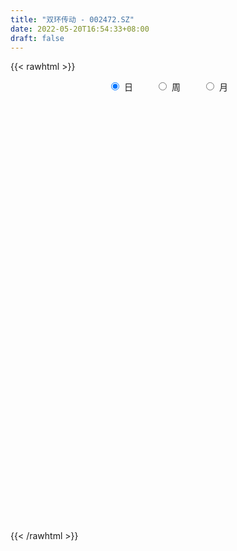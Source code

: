 ```yaml
---
title: "双环传动 - 002472.SZ"
date: 2022-05-20T16:54:33+08:00
draft: false
---
```

{{< rawhtml >}}
    <div style="text-align: center">
        <label style="padding: 1rem;"><input style="margin-right: .5rem" type="radio" name="period" value="D" checked onclick="period_change(this)">日</label>
        <label style="padding: 1rem;"><input style="margin-right: .5rem" type="radio" name="period" value="W" onclick="period_change(this)">周</label>
        <label style="padding: 1rem;"><input style="margin-right: .5rem" type="radio" name="period" value="M" onclick="period_change(this)">月</label>
    </div>
    <div id="chart" style="height: 700px;"></div> 
    <script type="text/javascript">
        const D_v = [77109.32,76731.0,70566.43,52436.9,117212.95,174126.95,105686.52,96761.58,65524.55,107046.13,102957.25,123558.67,91187.42,66298.04,70940.21,109508.48,97683.01,72696.42,61188.67,260665.65,262323.02,137624.67,188718.34,239281.37,306182.19,183565.29,132853.08,137551.49,170088.95,303325.33,308326.92,283971.03,463772.52,687334.39,468415.12,329716.38,266222.52,279365.5,352172.47,284465.23,403044.01,488717.28,464244.99,402215.7,306706.23,356589.74,330050.49,275821.83,239502.04,135803.47,232532.6,172716.56,268489.76,212647.26,391319.92,187990.95,147532.82,310744.0,283712.65,220115.16,173419.83,329800.65,239367.73,261445.95,210386.83,281692.83,209998.98,187399.77,187658.7,116937.89,189177.18,228541.16,157860.92,278491.45,186672.63,150326.53,237231.39,237963.91,194711.29,127641.12,301892.42,250063.5,232133.94,156278.85,179787.65,145779.65,243158.65,191369.43,224711.57,190328.06,175771.99,286886.75,249806.43,146134.46,473146.5,233108.44,238121.4,133972.87,142162.15,279684.09,219156.49,156458.72,178791.86,130130.39,107384.71,167633.29,183722.1,112830.4,248491.62,322336.6,204668.78,136865.32,362090.88,220863.99,214136.08,175774.08,251592.16,216537.24,131515.31,198959.63,145568.26,116933.5,67159.08,87982.21,96302.69,157820.7,148134.76,86797.84,172502.67,136165.12,118230.75,98776.94,132227.62,127664.92,55406.43,75616.07,73579.62,65739.35,84529.3,109261.78,84604.93,128430.0,105443.27,141591.69,102797.15,58494.96,58347.59,75560.55,73208.48,101184.74,69128.87,110732.09,105087.62,105320.01,130241.13,114981.45,44548.86,49037.28,141324.58,136884.36,72750.85,145156.7,132392.95,181172.44,154807.1,214281.48,131401.9,177312.24,118148.02,164673.04,135058.95,83542.95,103807.57,88782.54,92064.09,82741.06,99719.32,103452.07,176898.84,162915.82,91247.18,96819.64,122984.13,145266.07,104879.83,75805.36,75714.61,155486.66,129301.55,62637.24,58091.89,59773.21,104912.95,69760.51,68648.99,72594.29,47237.63,80470.45,73639.04,56050.6,233389.47,322974.84,146109.81,231509.77,117959.57,152150.16,179691.07,220238.65,226908.86,69848.19,71361.92,92905.4,59760.96,88485.19,79501.94,97778.34,101192.02,133987.84,83710.01,89690.4,162054.37,132865.37,135418.62,229937.19,111407.54,79683.63,149933.82,163743.06,160504.42,124428.14,76579.83,111633.04,65162.39,112374.96,101261.93,138818.88,133629.15,133441.36,117012.15,193086.13,102597.0,149572.55,161601.08,84580.9,121918.86,128855.06,111247.21,93795.22,102664.71,68113.03]
const D_histogram = [0.0,0.0019081481,-0.0212126605,-0.0320020091,0.0356736191,0.0533145021,0.0372783259,0.0180949415,0.0023641855,0.022744463,0.03660313,0.0716912093,0.0773032119,0.0633380057,0.064442268,0.0645953361,0.0665496708,0.0598126069,0.0414374925,0.1009015261,0.1273107254,0.1204782112,0.0699196536,0.0844283671,0.0934564442,0.0504998439,0.0268747893,0.0056945815,-0.020514041,-0.00505771,0.0044440325,-0.0215653269,0.0196486244,0.121851387,0.2100584987,0.2448237276,0.2015925081,0.1744608948,0.1916300402,0.1969386462,0.2866217593,0.3210881343,0.4313643834,0.5070879196,0.5196531076,0.4359055932,0.2971023388,0.1584701249,0.0721618014,-0.0146433893,-0.0218713167,-0.0694140907,-0.1536148359,-0.2713442653,-0.3152304285,-0.3487427789,-0.3578851569,-0.2438824586,-0.1047020592,-0.099111584,0.0211530825,0.1258921927,0.255965959,0.3172975437,0.2913994441,0.2523642362,0.1625318562,0.0860428164,-0.0312379642,-0.1397871958,-0.1321937594,-0.0621119393,-0.0687149383,0.0564478944,0.0756287572,0.0763439097,0.1329203439,0.255702303,0.2687334519,0.2282718995,0.0186749647,-0.1468653904,-0.2215342857,-0.2743944737,-0.3184852639,-0.3725494834,-0.4087599516,-0.4437137078,-0.49673414,-0.4563349297,-0.3782432868,-0.4552569329,-0.5235808552,-0.418310008,-0.2317727399,-0.19500258,-0.1438202625,-0.1082961323,-0.093774305,0.0436059588,0.1224169188,0.1798908361,0.1171836077,0.0555596101,-0.0163215251,0.0240454873,0.1038786052,0.1108527801,0.2559751757,0.3180365352,0.2417338316,0.2308513239,0.3599346287,0.380896561,0.3308467589,0.2924028184,0.2766219428,0.2969406251,0.2507136849,0.2309994734,0.125663445,0.0963412411,0.0674791426,-0.0235530343,-0.0325783246,0.0320420919,0.106176486,0.1030119088,0.1930041548,0.2934700205,0.3096875909,0.3372761632,0.2529905753,0.138164096,0.0379794396,0.0031914075,-0.034739633,-0.0712967106,-0.1604351003,-0.24941222,-0.3649643021,-0.5113436264,-0.6043883033,-0.5492587492,-0.4801139414,-0.4385384142,-0.4211663079,-0.3882827095,-0.3918261875,-0.394148286,-0.4036192487,-0.3555277869,-0.2335010751,-0.1367300205,-0.0331083902,-0.0575466592,-0.1097840062,-0.094770079,-0.1562380888,-0.1848457689,-0.1437111969,-0.2119401912,-0.2336136837,-0.1331792173,-0.0473250924,-0.071367067,-0.1181944431,-0.0272457766,-0.0039806698,0.103286498,0.115032607,0.0934716292,0.0896040578,0.067468764,-0.0174402749,-0.0874260813,-0.1818426829,-0.1866525476,-0.2916125387,-0.2719357032,-0.2070976239,-0.171125268,-0.1675046222,-0.2401289691,-0.2783302597,-0.2852989567,-0.2448726857,-0.1309907231,-0.0054574312,0.06656545,0.1323924231,0.1459110486,0.2487706768,0.2478678746,0.2981975013,0.3217992398,0.2941307595,0.2382980266,0.1569853741,0.0451000215,-0.161871894,-0.2844827357,-0.3650107799,-0.257755519,-0.1954659711,-0.2018322971,-0.2593715179,-0.1845569437,-0.0481557817,0.0362049032,0.1038644328,0.115790968,0.1059359084,0.0731310867,0.0160076216,-0.0489330397,-0.1210011328,-0.0671238732,-0.0575932371,-0.0551667215,-0.078254226,-0.0967994824,-0.1342793061,-0.1953960318,-0.2108810022,-0.2398684955,-0.175697272,-0.0969427863,0.0195917261,0.0751567156,0.1194173853,0.0876299623,0.0594214686,-0.0213600633,-0.0937957268,-0.0497757099,-0.0134534081,0.1131735518,0.2186681752,0.3763646516,0.4408693922,0.5363890484,0.6527765352,0.6744608076,0.7496229534,0.7282108836,0.7223118791,0.6571523805,0.5580438908,0.4741273758]
const D_fast = [0.0,0.0023851852,-0.0260387886,-0.0448286395,0.0317653935,0.062734902,0.0560183072,0.0413586583,0.0262189486,0.0522853419,0.0752947914,0.128305673,0.1532434786,0.1551127738,0.1723276031,0.1886295053,0.2072212576,0.2154373455,0.2074216042,0.2921110193,0.3503478999,0.3736349386,0.3405562943,0.3761720996,0.4085642878,0.3782326485,0.3613262912,0.3415697288,0.3102325961,0.3244244995,0.3350372501,0.303636559,0.3497626664,0.4824282757,0.6231500121,0.7191211729,0.7262880804,0.7427716908,0.8078483463,0.8623916138,1.0237301668,1.1384685754,1.3565859202,1.5590814364,1.7015599013,1.7267887852,1.6622611155,1.5632464328,1.4949785596,1.4045125216,1.391816765,1.3269204684,1.2043160142,1.0187505185,0.8960567482,0.7753587031,0.6767450358,0.7297771195,0.8427820041,0.8235945832,0.9491475204,1.0853596788,1.2794249348,1.4200809054,1.4670326669,1.491088518,1.441889102,1.3869107664,1.2618204947,1.1183244642,1.0928694607,1.147423296,1.1236415624,1.2629163688,1.3010044208,1.3208055508,1.4106120709,1.5973196057,1.6775341176,1.6941405401,1.4892123464,1.2869556437,1.156903177,1.0354443706,0.9117322645,0.7645306741,0.626130218,0.4802480349,0.3030440677,0.2293595456,0.2128903667,0.0220624874,-0.1771566486,-0.1764633034,-0.0478692204,-0.0598497055,-0.0446224536,-0.0361723565,-0.0450941054,0.103187648,0.2126028378,0.3150494641,0.2816381376,0.2339040426,0.1579425261,0.2043209102,0.3101236795,0.3448110494,0.5539272389,0.6954977323,0.6796284865,0.7264588098,0.9455257718,1.0617118443,1.094373732,1.129030496,1.1824051061,1.2769589447,1.2934104257,1.3314460826,1.2575259154,1.2522890218,1.240296709,1.1433762734,1.126206402,1.1988373415,1.2995158571,1.322104257,1.4603475418,1.6341809126,1.7278203807,1.8397279938,1.8186900498,1.7384045945,1.6477147979,1.6137246177,1.567108669,1.5127274137,1.3834802489,1.2321500742,1.0253569166,0.7511416858,0.506999933,0.4248147998,0.3739311223,0.3058720459,0.2179525752,0.1537654962,0.0522654714,-0.0485936987,-0.1589694736,-0.1997599585,-0.1361085155,-0.073519966,0.0218245668,-0.0170003671,-0.0966837156,-0.1053623081,-0.2058898401,-0.2807089624,-0.2755021897,-0.3967162317,-0.4767931452,-0.4096534831,-0.3356306313,-0.3775143727,-0.4538903595,-0.3697531372,-0.3474831978,-0.2143944055,-0.1738901448,-0.1720832152,-0.1535497723,-0.1588178751,-0.2480869827,-0.3399293094,-0.4798065817,-0.5312795834,-0.7091427091,-0.7574497994,-0.7443861261,-0.7511950872,-0.789450597,-0.9221071862,-1.0298910417,-1.1081844778,-1.1289763782,-1.0478420965,-0.9236731623,-0.8350089187,-0.7360838398,-0.6860874522,-0.5210351547,-0.4599709883,-0.3350919863,-0.2310404378,-0.1851762282,-0.1814344545,-0.2235007634,-0.3241111107,-0.5715509997,-0.7652825253,-0.9370632645,-0.8942468833,-0.8808238282,-0.9376482285,-1.0600303288,-1.0313549904,-0.9069927739,-0.8135808633,-0.7199552254,-0.6790809482,-0.6624520307,-0.6769740808,-0.7300956404,-0.8072695617,-0.909587938,-0.8724916466,-0.8773593198,-0.8887244847,-0.9313755456,-0.9741206726,-1.0451703228,-1.1551360565,-1.2233412774,-1.3122958946,-1.292048989,-1.2375301999,-1.116097756,-1.0417435877,-0.9676285716,-0.977508504,-0.9908616305,-1.0769831783,-1.1728677735,-1.141291684,-1.1083327343,-0.9534123865,-0.7932507192,-0.5414630799,-0.3667409913,-0.137124073,0.1424575477,0.332757022,0.5953249061,0.7559655572,0.9306445225,1.029773119,1.070175602,1.1047909309]
const D_slow = [0.0,0.000477037,-0.0048261281,-0.0128266304,-0.0039082256,0.0094203999,0.0187399814,0.0232637168,0.0238547631,0.0295408789,0.0386916614,0.0566144637,0.0759402667,0.0917747681,0.1078853351,0.1240341691,0.1406715868,0.1556247386,0.1659841117,0.1912094932,0.2230371746,0.2531567274,0.2706366408,0.2917437325,0.3151078436,0.3277328046,0.3344515019,0.3358751473,0.330746637,0.3294822095,0.3305932177,0.3252018859,0.330114042,0.3605768888,0.4130915134,0.4742974453,0.5246955723,0.568310796,0.6162183061,0.6654529676,0.7371084075,0.817380441,0.9252215369,1.0519935168,1.1819067937,1.290883192,1.3651587767,1.4047763079,1.4228167583,1.4191559109,1.4136880818,1.3963345591,1.3579308501,1.2900947838,1.2112871767,1.124101482,1.0346301927,0.9736595781,0.9474840633,0.9227061673,0.9279944379,0.9594674861,1.0234589758,1.1027833617,1.1756332228,1.2387242818,1.2793572459,1.30086795,1.2930584589,1.25811166,1.2250632201,1.2095352353,1.1923565007,1.2064684743,1.2253756636,1.2444616411,1.277691727,1.3416173028,1.4088006657,1.4658686406,1.4705373818,1.4338210342,1.3784374627,1.3098388443,1.2302175283,1.1370801575,1.0348901696,0.9239617427,0.7997782077,0.6856944752,0.5911336535,0.4773194203,0.3464242065,0.2418467045,0.1839035196,0.1351528745,0.0991978089,0.0721237758,0.0486801996,0.0595816893,0.090185919,0.135158628,0.1644545299,0.1783444325,0.1742640512,0.180275423,0.2062450743,0.2339582693,0.2979520632,0.377461197,0.4378946549,0.4956074859,0.5855911431,0.6808152833,0.7635269731,0.8366276777,0.9057831633,0.9800183196,1.0426967408,1.1004466092,1.1318624704,1.1559477807,1.1728175664,1.1669293078,1.1587847266,1.1667952496,1.1933393711,1.2190923483,1.267343387,1.3407108921,1.4181327898,1.5024518306,1.5656994744,1.6002404985,1.6097353583,1.6105332102,1.601848302,1.5840241243,1.5439153492,1.4815622942,1.3903212187,1.2624853121,1.1113882363,0.974073549,0.8540450636,0.7444104601,0.6391188831,0.5420482057,0.4440916589,0.3455545874,0.2446497752,0.1557678285,0.0973925597,0.0632100545,0.054932957,0.0405462922,0.0131002906,-0.0105922291,-0.0496517513,-0.0958631935,-0.1317909928,-0.1847760406,-0.2431794615,-0.2764742658,-0.2883055389,-0.3061473057,-0.3356959164,-0.3425073606,-0.343502528,-0.3176809035,-0.2889227518,-0.2655548445,-0.24315383,-0.226286639,-0.2306467078,-0.2525032281,-0.2979638988,-0.3446270357,-0.4175301704,-0.4855140962,-0.5372885022,-0.5800698192,-0.6219459747,-0.681978217,-0.7515607819,-0.8228855211,-0.8841036925,-0.9168513733,-0.9182157311,-0.9015743686,-0.8684762629,-0.8319985007,-0.7698058315,-0.7078388629,-0.6332894876,-0.5528396776,-0.4793069877,-0.4197324811,-0.3804861375,-0.3692111322,-0.4096791057,-0.4807997896,-0.5720524846,-0.6364913643,-0.6853578571,-0.7358159314,-0.8006588109,-0.8467980468,-0.8588369922,-0.8497857664,-0.8238196582,-0.7948719162,-0.7683879391,-0.7501051674,-0.746103262,-0.758336522,-0.7885868052,-0.8053677735,-0.8197660827,-0.8335577631,-0.8531213196,-0.8773211902,-0.9108910167,-0.9597400247,-1.0124602752,-1.0724273991,-1.1163517171,-1.1405874136,-1.1356894821,-1.1169003032,-1.0870459569,-1.0651384663,-1.0502830992,-1.055623115,-1.0790720467,-1.0915159742,-1.0948793262,-1.0665859382,-1.0119188944,-0.9178277315,-0.8076103835,-0.6735131214,-0.5103189876,-0.3417037857,-0.1542980473,0.0277546736,0.2083326434,0.3726207385,0.5121317112,0.6306635551]
const D_data = [['2021-05-11', 11.4821, 11.7118, 11.2924, 11.8615],['2021-05-12', 11.532, 11.7417, 11.4821, 11.8016],['2021-05-13', 11.7617, 11.3623, 11.2824, 11.7617],['2021-05-14', 11.4621, 11.4022, 11.2425, 11.5221],['2021-05-17', 11.4122, 12.5405, 11.3024, 12.5405],['2021-05-18', 12.9798, 12.181, 12.1111, 12.9798],['2021-05-19', 12.1411, 11.8016, 11.6818, 12.211],['2021-05-20', 11.7817, 11.6918, 11.5919, 12.171],['2021-05-21', 11.7217, 11.6519, 11.4921, 11.9614],['2021-05-24', 11.532, 12.1311, 11.4721, 12.3807],['2021-05-25', 12.2809, 12.171, 12.1311, 12.5604],['2021-05-26', 12.4706, 12.6203, 12.0912, 12.7801],['2021-05-27', 12.6403, 12.4306, 12.181, 12.7701],['2021-05-28', 12.5804, 12.231, 12.201, 12.5804],['2021-05-31', 12.2609, 12.4506, 12.2609, 12.5804],['2021-06-01', 12.5604, 12.5105, 12.3308, 12.9698],['2021-06-02', 12.5405, 12.6104, 12.4306, 12.9299],['2021-06-03', 12.6703, 12.5604, 12.3208, 12.8101],['2021-06-04', 12.55, 12.41, 12.16, 12.56],['2021-06-07', 12.41, 13.58, 12.4, 13.65],['2021-06-08', 13.25, 13.52, 12.95, 13.96],['2021-06-09', 13.45, 13.29, 13.13, 13.48],['2021-06-10', 13.3, 12.7, 12.47, 13.31],['2021-06-11', 12.9, 13.52, 12.77, 13.67],['2021-06-15', 13.53, 13.63, 13.13, 14.09],['2021-06-16', 13.55, 12.99, 12.88, 13.55],['2021-06-17', 12.93, 13.13, 12.83, 13.27],['2021-06-18', 13.1, 13.1, 12.66, 13.4],['2021-06-21', 13.22, 12.95, 12.8, 13.29],['2021-06-22', 12.96, 13.48, 12.96, 13.79],['2021-06-23', 13.5, 13.52, 13.3, 14.0],['2021-06-24', 13.5, 13.07, 12.91, 13.57],['2021-06-25', 13.25, 14.0, 13.06, 14.38],['2021-06-28', 14.38, 15.26, 13.58, 15.4],['2021-06-29', 15.01, 15.79, 14.81, 16.08],['2021-06-30', 15.83, 15.7, 15.4, 16.08],['2021-07-01', 15.6, 14.95, 14.9, 15.6],['2021-07-02', 14.72, 15.19, 14.42, 15.32],['2021-07-05', 15.18, 15.95, 14.8, 16.2],['2021-07-06', 15.72, 16.11, 15.4, 16.4],['2021-07-07', 16.05, 17.72, 15.87, 17.72],['2021-07-08', 18.01, 17.72, 17.55, 18.88],['2021-07-09', 17.82, 19.49, 17.28, 19.49],['2021-07-12', 19.48, 20.08, 19.39, 20.46],['2021-07-13', 19.9, 20.1, 19.3, 20.88],['2021-07-14', 19.55, 19.26, 18.3, 20.0],['2021-07-15', 19.21, 18.45, 18.23, 19.4],['2021-07-16', 18.71, 18.08, 17.7, 18.78],['2021-07-19', 18.08, 18.42, 17.77, 18.78],['2021-07-20', 18.38, 18.17, 17.83, 18.38],['2021-07-21', 18.19, 19.1, 18.12, 19.68],['2021-07-22', 19.1, 18.61, 18.45, 19.6],['2021-07-23', 18.6, 17.9, 17.33, 18.61],['2021-07-26', 17.6, 16.95, 16.3, 17.6],['2021-07-27', 16.8, 17.38, 16.26, 18.51],['2021-07-28', 16.94, 17.2, 16.15, 17.71],['2021-07-29', 17.28, 17.26, 17.23, 17.94],['2021-07-30', 17.12, 18.99, 17.12, 18.99],['2021-08-02', 19.6, 19.99, 18.68, 20.4],['2021-08-03', 19.85, 18.76, 18.58, 20.38],['2021-08-04', 18.89, 20.64, 18.89, 20.64],['2021-08-05', 21.0, 21.25, 20.1, 21.88],['2021-08-06', 21.25, 22.5, 21.2, 22.98],['2021-08-09', 22.3, 22.54, 21.72, 24.05],['2021-08-10', 22.1, 21.95, 21.45, 22.7],['2021-08-11', 22.1, 22.0, 20.8, 22.5],['2021-08-12', 22.14, 21.36, 21.3, 22.18],['2021-08-13', 20.99, 21.36, 20.99, 22.04],['2021-08-16', 21.35, 20.53, 20.3, 21.36],['2021-08-17', 20.8, 20.14, 19.88, 21.01],['2021-08-18', 20.37, 21.39, 20.1, 21.88],['2021-08-19', 21.4, 22.48, 20.71, 23.15],['2021-08-20', 22.3, 21.81, 21.64, 22.88],['2021-08-23', 21.64, 23.95, 21.6, 23.99],['2021-08-24', 24.2, 23.24, 23.1, 24.22],['2021-08-25', 23.19, 23.3, 22.56, 23.89],['2021-08-26', 23.1, 24.42, 22.68, 25.08],['2021-08-27', 24.2, 26.08, 24.01, 26.5],['2021-08-30', 25.9, 25.48, 25.03, 26.86],['2021-08-31', 25.47, 25.14, 24.75, 25.7],['2021-09-01', 25.13, 22.65, 22.63, 25.13],['2021-09-02', 22.15, 22.34, 21.75, 23.85],['2021-09-03', 22.34, 22.88, 22.05, 23.59],['2021-09-06', 22.88, 22.8, 21.75, 23.49],['2021-09-07', 22.82, 22.59, 22.0, 22.91],['2021-09-08', 22.33, 22.09, 22.03, 22.72],['2021-09-09', 22.16, 21.91, 20.57, 22.3],['2021-09-10', 21.86, 21.53, 21.17, 22.26],['2021-09-13', 21.38, 20.81, 20.56, 21.43],['2021-09-14', 20.85, 21.67, 20.85, 21.99],['2021-09-15', 21.6, 22.22, 21.03, 22.5],['2021-09-16', 22.23, 20.02, 20.0, 22.3],['2021-09-17', 19.8, 19.4, 18.91, 20.34],['2021-09-22', 21.2, 21.34, 20.26, 21.34],['2021-09-23', 22.04, 22.92, 21.85, 23.46],['2021-09-24', 22.8, 21.5, 21.37, 22.8],['2021-09-27', 21.49, 21.8, 20.3, 22.6],['2021-09-28', 21.43, 21.75, 20.79, 21.8],['2021-09-29', 21.2, 21.55, 21.02, 22.35],['2021-09-30', 21.72, 23.49, 21.71, 23.71],['2021-10-08', 23.98, 23.42, 22.7, 24.27],['2021-10-11', 23.36, 23.66, 22.81, 24.03],['2021-10-12', 23.49, 22.28, 21.4, 23.54],['2021-10-13', 22.25, 22.05, 21.24, 22.66],['2021-10-14', 21.8, 21.6, 21.36, 22.25],['2021-10-15', 21.44, 22.95, 21.2, 23.3],['2021-10-18', 22.47, 23.85, 22.38, 24.43],['2021-10-19', 23.85, 23.29, 23.22, 24.03],['2021-10-20', 24.85, 25.62, 24.5, 25.62],['2021-10-21', 25.6, 25.42, 24.76, 26.55],['2021-10-22', 25.6, 23.93, 23.86, 25.6],['2021-10-25', 23.93, 24.77, 23.5, 24.85],['2021-10-26', 24.62, 27.16, 24.62, 27.25],['2021-10-27', 26.69, 26.6, 26.23, 27.49],['2021-10-28', 26.6, 26.02, 25.66, 27.3],['2021-10-29', 26.14, 26.29, 25.38, 27.0],['2021-11-01', 26.76, 26.78, 25.8, 27.48],['2021-11-02', 26.86, 27.61, 26.78, 28.18],['2021-11-03', 27.62, 27.07, 26.6, 28.13],['2021-11-04', 27.1, 27.57, 27.07, 29.66],['2021-11-05', 27.5, 26.46, 25.93, 27.56],['2021-11-08', 26.02, 27.3, 25.26, 27.63],['2021-11-09', 27.1, 27.38, 27.0, 27.6],['2021-11-10', 27.14, 26.46, 26.06, 27.37],['2021-11-11', 26.51, 27.36, 26.1, 27.38],['2021-11-12', 27.3, 28.6, 27.05, 29.6],['2021-11-15', 28.7, 29.32, 28.0, 30.25],['2021-11-16', 28.8, 28.8, 28.66, 30.15],['2021-11-17', 28.92, 30.5, 28.29, 30.88],['2021-11-18', 30.4, 31.53, 29.77, 31.85],['2021-11-19', 31.55, 31.23, 30.51, 31.91],['2021-11-22', 31.26, 31.96, 30.6, 32.47],['2021-11-23', 31.95, 30.86, 30.78, 33.22],['2021-11-24', 30.83, 30.32, 30.07, 31.49],['2021-11-25', 30.02, 30.22, 30.0, 30.63],['2021-11-26', 30.01, 30.92, 29.76, 31.42],['2021-11-29', 30.11, 30.9, 30.01, 31.18],['2021-11-30', 30.94, 30.9, 30.25, 31.44],['2021-12-01', 30.6, 30.03, 29.57, 30.89],['2021-12-02', 29.61, 29.6, 29.02, 30.15],['2021-12-03', 29.49, 28.67, 28.6, 29.74],['2021-12-06', 28.28, 27.41, 27.35, 28.72],['2021-12-07', 27.41, 27.15, 26.74, 27.73],['2021-12-08', 27.4, 28.59, 27.34, 29.86],['2021-12-09', 28.66, 28.82, 27.9, 29.23],['2021-12-10', 28.47, 28.52, 28.02, 28.72],['2021-12-13', 28.69, 28.13, 28.04, 28.82],['2021-12-14', 28.07, 28.22, 28.07, 28.83],['2021-12-15', 28.24, 27.6, 27.39, 28.48],['2021-12-16', 27.6, 27.34, 27.0, 27.87],['2021-12-17', 27.31, 26.94, 26.66, 27.34],['2021-12-20', 26.86, 27.49, 26.32, 28.08],['2021-12-21', 27.5, 28.66, 27.02, 28.78],['2021-12-22', 28.77, 28.8, 27.8, 29.18],['2021-12-23', 29.03, 29.37, 28.18, 29.93],['2021-12-24', 29.11, 27.95, 27.45, 29.23],['2021-12-27', 27.53, 27.33, 27.2, 28.15],['2021-12-28', 27.33, 27.99, 26.96, 27.99],['2021-12-29', 27.81, 26.8, 25.99, 27.81],['2021-12-30', 26.75, 26.82, 26.53, 28.38],['2021-12-31', 26.87, 27.58, 26.6, 27.77],['2022-01-04', 27.66, 25.97, 25.81, 28.37],['2022-01-05', 26.0, 26.1, 24.51, 26.19],['2022-01-06', 26.76, 27.66, 26.0, 27.99],['2022-01-07', 28.4, 27.87, 27.01, 28.86],['2022-01-10', 27.61, 26.57, 25.08, 27.61],['2022-01-11', 26.6, 25.97, 25.89, 27.23],['2022-01-12', 26.07, 27.71, 25.5, 28.15],['2022-01-13', 27.84, 27.11, 26.7, 28.05],['2022-01-14', 27.05, 28.51, 26.75, 29.05],['2022-01-17', 28.92, 27.68, 27.61, 29.09],['2022-01-18', 27.88, 27.28, 27.11, 27.9],['2022-01-19', 26.92, 27.47, 26.05, 27.55],['2022-01-20', 26.99, 27.2, 26.65, 28.08],['2022-01-21', 27.13, 26.11, 25.95, 27.13],['2022-01-24', 25.63, 25.8, 25.51, 26.76],['2022-01-25', 25.6, 24.9, 24.7, 26.14],['2022-01-26', 24.81, 25.56, 24.52, 25.76],['2022-01-27', 25.44, 23.76, 23.69, 25.8],['2022-01-28', 23.99, 24.8, 23.61, 25.58],['2022-02-07', 25.1, 25.33, 24.7, 25.7],['2022-02-08', 25.3, 25.01, 24.2, 25.43],['2022-02-09', 25.02, 24.49, 23.8, 25.05],['2022-02-10', 24.4, 23.09, 22.89, 24.4],['2022-02-11', 23.01, 22.91, 22.3, 23.31],['2022-02-14', 22.6, 22.84, 22.38, 23.09],['2022-02-15', 22.97, 23.19, 22.44, 23.46],['2022-02-16', 23.4, 24.25, 23.25, 24.9],['2022-02-17', 24.35, 24.86, 24.01, 25.2],['2022-02-18', 24.66, 24.62, 24.38, 25.08],['2022-02-21', 24.58, 24.87, 24.3, 25.0],['2022-02-22', 24.82, 24.42, 24.2, 24.91],['2022-02-23', 24.24, 25.9, 24.24, 26.11],['2022-02-24', 25.89, 24.97, 24.73, 25.97],['2022-02-25', 25.35, 25.87, 25.35, 26.18],['2022-02-28', 25.88, 25.9, 25.17, 26.17],['2022-03-01', 25.9, 25.42, 25.3, 26.05],['2022-03-02', 25.35, 24.99, 24.74, 25.36],['2022-03-03', 25.03, 24.4, 24.37, 25.22],['2022-03-04', 24.2, 23.52, 23.41, 24.49],['2022-03-07', 23.52, 21.36, 21.17, 23.52],['2022-03-08', 22.47, 21.28, 20.9, 22.58],['2022-03-09', 21.38, 20.92, 20.06, 21.63],['2022-03-10', 21.56, 23.01, 21.56, 23.01],['2022-03-11', 22.54, 22.63, 21.99, 22.88],['2022-03-14', 22.17, 21.66, 21.6, 22.35],['2022-03-15', 20.85, 20.55, 20.51, 22.3],['2022-03-16', 21.3, 21.96, 20.07, 22.13],['2022-03-17', 22.53, 23.09, 22.01, 23.75],['2022-03-18', 22.91, 22.91, 22.78, 23.23],['2022-03-21', 22.93, 23.05, 22.86, 23.58],['2022-03-22', 22.96, 22.54, 22.35, 23.29],['2022-03-23', 22.57, 22.25, 22.13, 22.9],['2022-03-24', 22.18, 21.81, 21.39, 22.25],['2022-03-25', 21.91, 21.19, 21.1, 22.0],['2022-03-28', 21.0, 20.64, 20.33, 21.01],['2022-03-29', 20.63, 20.0, 19.82, 20.95],['2022-03-30', 20.66, 21.34, 20.21, 21.49],['2022-03-31', 21.08, 20.79, 20.58, 21.3],['2022-04-01', 20.75, 20.57, 20.32, 21.1],['2022-04-06', 20.68, 20.02, 19.54, 20.8],['2022-04-07', 20.0, 19.77, 19.1, 20.0],['2022-04-08', 19.79, 19.16, 18.96, 20.1],['2022-04-11', 18.87, 18.33, 17.6, 18.87],['2022-04-12', 18.31, 18.39, 17.65, 18.43],['2022-04-13', 18.31, 17.77, 17.77, 18.31],['2022-04-14', 18.0, 18.71, 18.0, 18.92],['2022-04-15', 18.32, 19.01, 18.0, 19.51],['2022-04-18', 19.09, 19.82, 18.69, 19.9],['2022-04-19', 20.0, 19.4, 19.21, 20.34],['2022-04-20', 19.4, 19.45, 19.15, 19.8],['2022-04-21', 19.15, 18.46, 18.43, 19.4],['2022-04-22', 18.4, 18.25, 18.1, 18.6],['2022-04-25', 17.85, 17.16, 17.16, 17.99],['2022-04-26', 17.33, 16.65, 16.48, 17.45],['2022-04-27', 16.09, 17.82, 15.85, 17.97],['2022-04-28', 17.64, 17.76, 17.3, 18.22],['2022-04-29', 17.74, 19.22, 17.74, 19.45],['2022-05-05', 20.01, 19.57, 19.5, 20.88],['2022-05-06', 19.9, 21.04, 19.8, 21.16],['2022-05-09', 20.5, 20.68, 20.31, 21.2],['2022-05-10', 20.43, 21.79, 20.26, 21.95],['2022-05-11', 21.54, 23.02, 21.5, 23.88],['2022-05-12', 22.9, 22.68, 22.5, 23.39],['2022-05-13', 22.87, 24.15, 22.52, 24.5],['2022-05-16', 24.25, 23.67, 23.38, 24.74],['2022-05-17', 23.68, 24.39, 23.04, 24.71],['2022-05-18', 24.38, 24.05, 23.74, 24.69],['2022-05-19', 23.6, 23.73, 23.45, 24.0],['2022-05-20', 23.72, 23.92, 23.61, 24.08]]
const W_v = [286930.86,136013.09,215399.27,173234.95,165167.62,147503.72,192853.2,177945.68,199668.79,236244.48,389198.02,267843.72,199407.83,234238.8,165619.74,116374.88,198450.52,149586.17,156370.9,198302.84,101384.4,85253.61,92094.87,96861.62,117642.08,81085.6,228174.93,217009.36,186749.76,141607.03,156895.25,60701.31,34695.81,214472.59,136163.62,1150556.9099999999,836638.0600000001,434545.52,539741.53,326739.11,327148.21,248014.65,204201.69,539558.29,302019.08,245698.14,230500.31,179566.57,205975.61,183261.9,131598.58,124108.76,141074.05,94766.95,178386.7,135686.14,109110.86,121564.83,69405.73,71339.96,97787.38,176341.69,124006.79,45916.44,94630.57,203600.4,186354.58,190477.26,162836.46,649278.76,1364934.22,2307751.9600000004,1092776.76,603291.28,364272.16,356729.09,201594.02,693289.9300000001,570431.85,822573.7,784148.74,620407.76,874943.76,1076404.8100000001,1281097.73,1151632.9000000001,1014221.09,788348.2,596867.33,669406.02,486274.0,400111.54,121409.91,274950.85,230168.22,165575.72,151798.22,116338.58,153359.56,187593.11,158886.78,225993.59,151298.92,135849.31,126888.43,288475.63,221258.0,103162.66,114019.69,259523.02,198043.28,162361.3,188443.5,476757.02,41558.0,94639.6,264587.5,164288.64,221249.74,131240.04,101747.44,82129.43,131691.55,173045.93,133213.36,296842.45,161730.46,245402.67,506432.24,282924.92,164754.52,303858.7,187581.46,284858.96,319361.38,434346.98,373920.37,215912.84,208462.16,297511.3,232409.2,164871.5,2791636.7399999998,901881.8199999999,380486.12,531242.9,307560.68,225857.2,271100.78,374258.87,286941.93,253799.43,397133.84,847341.3500000001,553337.77,450040.62,289414.28,421448.13,776335.0999999999,1215631.21,1082550.01,1030825.84,666820.2799999999,365081.4,482225.32,258204.5,93127.27,334206.34,241077.39,281958.2,305615.08,489926.48,290066.95,344119.08,223425.36,313719.19,216918.27,357947.14,260570.0,404306.27,591323.12,475415.1400000001,289374.23,331692.06,176775.07,162378.81,296083.13,313252.33,273949.31,204800.72,249791.46,360805.77,334109.03,234466.39,750466.3500000001,889289.8,421755.4,361252.1800000001,559312.55,491047.51,412016.79,1088613.05,760152.0499999999,1529484.75,2031053.9100000001,1992643.98,1671383.99,1049044.4299999999,1250234.95,1246416.02,1150924.3600000001,880175.8500000001,1090685.9099999999,1106442.27,916374.23,1127504.8,852389.3999999999,793940.51,219156.49,740398.97,1072049.5,1109730.3499999999,944172.6,526198.1800000001,661831.14,489691.98,417714.98,536757.0699999999,377430.23,566362.2999999999,444545.9299999999,613529.1900000001,805816.6800000001,503256.1,625727.1100000001,561196.85,498945.42,361187.55,329992.01,1051943.4600000002,848836.9299999999,392015.41,506358.61,430338.36,734705.24,538307.8199999999,619526.28,310098.28,620270.39,504675.23]
const W_histogram = [0.0,-0.0192601709,-0.0514021719,-0.0637211188,-0.0696656002,-0.0823187615,-0.0641578954,-0.0380510111,-0.0057566677,0.0076060244,0.0276450653,0.0569710642,0.0767874208,0.0782358794,0.0641968796,0.0634019802,0.0490627123,0.0231470093,-0.0099632361,-0.0420975277,-0.0531984894,-0.0615938412,-0.0596399516,-0.0660800406,-0.0735597696,-0.0699505128,-0.1004235153,-0.1224737685,-0.1235273592,-0.159540626,-0.1996812208,-0.1882783406,-0.1745660181,-0.1149909511,-0.060590997,0.0748287542,0.0617779895,0.0798524618,0.1076077885,0.0931309891,0.0452766414,0.0304783566,0.047041666,0.0841497974,0.1065283316,0.1120428799,0.0784844397,0.0591899036,0.0060801152,-0.0460727488,-0.0503953156,-0.0744176066,-0.076849684,-0.0760724254,-0.072519183,-0.1010192964,-0.1209991841,-0.1305631203,-0.1346694604,-0.1179594945,-0.1075590116,-0.1014196337,-0.0880351048,-0.0793662284,-0.1195689698,-0.168016641,-0.1799401926,-0.159180178,-0.1349209483,-0.0381483448,0.0878307688,0.0814986343,0.0874198268,0.0873842276,0.0715412595,0.0414546914,0.0414352376,0.0614250571,0.0765076611,0.109432563,0.0909129672,0.1090698406,0.1377633547,0.1656077793,0.1885876361,0.208128449,0.2415265743,0.2094055598,0.2005725552,0.1644520048,0.1421284813,0.0805358865,0.0173822642,-0.0416089229,-0.0835464896,-0.1155270052,-0.1299520386,-0.1436425182,-0.1394646768,-0.1170323337,-0.1080885915,-0.0875979153,-0.0828635485,-0.0741583829,-0.0746304041,-0.0522161336,-0.0575989728,-0.052172925,-0.0369850135,-0.0176540238,0.0070977928,0.0333017753,0.0513784696,0.0632964249,0.0604700779,0.0616867002,0.0690301546,0.0815605017,0.0863904204,0.0821529969,0.0589867726,0.0427393317,0.0398024712,0.0509578159,0.0538119084,0.0587722109,0.0596043051,0.0690481377,0.0876597693,0.0836622097,0.0661443176,0.0263820398,-0.0006455502,0.0076433709,-0.0097940851,0.0182643035,0.0037967663,-0.016983416,-0.0260545379,-0.026619946,-0.0375650792,-0.0126390358,0.0145322809,0.0144734609,0.0080579272,-0.0013857477,-0.0153945475,-0.0182147716,-0.0157282419,-0.008720925,-0.0081492341,-0.0027009546,0.0106234555,0.0319844493,0.0380701683,0.0348204063,0.041732848,0.0602944909,0.0965215879,0.1474264174,0.1503771475,0.1947664616,0.2171238439,0.2074317109,0.1808777444,0.1332668192,0.1160611834,0.0745928082,0.0358433537,-0.0126285001,-0.028943952,0.0114973137,0.0407642226,0.0639528379,0.0685814039,0.0446172586,0.0172688684,-0.0088982643,-0.0119050822,-0.0014870602,0.0684183771,0.1284566824,0.1431899187,0.1596477171,0.1702289972,0.181915141,0.1677841705,0.1505678933,0.0669916097,0.0103980295,-0.0753969233,-0.0346498742,0.0068942537,0.0289074128,0.0903384032,0.2240270631,0.2393758776,0.2161581825,0.1981718461,0.2049771623,0.2009640284,0.249336682,0.2297986436,0.2524352739,0.3182512914,0.6054287033,0.6505180793,0.6185207692,0.6195230685,0.7941830696,0.7699701473,0.7220919787,0.9040284269,0.7416924031,0.4884551972,0.1406269381,0.0213727724,0.0445672645,0.024263957,-0.0478209638,-0.0559381798,0.0646597107,0.1197037394,0.2562223471,0.4673377843,0.52545296,0.359620161,0.1953117862,-0.0511322067,-0.1707339226,-0.292242876,-0.36579181,-0.3822548804,-0.555209078,-0.7463556502,-0.9741977806,-0.9811321315,-0.8763621826,-0.9348165395,-0.99720803,-0.981857069,-1.043980845,-1.0788287806,-1.1427110469,-1.1384279291,-1.1279786647,-1.0012368968,-0.7517222179,-0.3542977154,-0.0973433311]
const W_fast = [0.0,-0.0240752137,-0.0690677576,-0.0973169842,-0.1206778656,-0.1539107173,-0.151789325,-0.1351951935,-0.1043400171,-0.0890758188,-0.0621255117,-0.0185567467,0.0204564651,0.0414638936,0.0434741137,0.0585297094,0.0564561195,0.0363271688,0.0007261144,-0.0419325592,-0.0663331432,-0.0901269553,-0.1030830536,-0.1260431528,-0.1519128242,-0.1657911955,-0.2213700768,-0.2740387721,-0.3059742027,-0.381872626,-0.471933526,-0.5076002309,-0.537529413,-0.5067020837,-0.4674498789,-0.3133229392,-0.3109292065,-0.2728916187,-0.2182343448,-0.209428397,-0.2459635844,-0.25314228,-0.2248185541,-0.1666729733,-0.1176623562,-0.084137088,-0.0980744182,-0.1025714784,-0.1541612381,-0.2178322892,-0.234753685,-0.2773803776,-0.299024876,-0.3172657238,-0.3318422771,-0.3855972147,-0.4358268983,-0.4780316146,-0.5158053198,-0.5285852276,-0.5450744975,-0.5642900281,-0.5729142754,-0.584086956,-0.6541819399,-0.7446337713,-0.8015423711,-0.820577401,-0.8300484084,-0.742812891,-0.5948760852,-0.5808335612,-0.553057412,-0.5312469542,-0.5292046075,-0.5489275028,-0.5385881471,-0.5032420634,-0.4690325441,-0.4087495014,-0.4045408554,-0.3591165219,-0.2959821691,-0.2267357997,-0.1566090339,-0.0850361087,0.0087436601,0.0289740356,0.0702841698,0.0752766206,0.0884852174,0.0470265942,-0.0117814621,-0.0811748798,-0.1439990689,-0.2048613359,-0.2517743789,-0.301375488,-0.3320638158,-0.3388895562,-0.3569679618,-0.3583767644,-0.3743582848,-0.3841927149,-0.4033223372,-0.3939621001,-0.4137446824,-0.4213618659,-0.4154202078,-0.400502724,-0.3739764592,-0.3394470328,-0.3085257212,-0.2807836597,-0.2684924872,-0.2518541898,-0.2272531968,-0.1943327243,-0.1679052005,-0.1516043747,-0.1600239058,-0.1655865139,-0.1585727565,-0.1346779579,-0.1183708883,-0.098717533,-0.0829843625,-0.0562784955,-0.0157519217,0.0011660712,0.0001842585,-0.0329825094,-0.0601714869,-0.0499717231,-0.0698577004,-0.0372332359,-0.0507515816,-0.0757776178,-0.0913623742,-0.0985827689,-0.1189191718,-0.0971528873,-0.0663485005,-0.0627889552,-0.0671900071,-0.076980119,-0.0948375556,-0.1022114726,-0.1036570034,-0.0988299177,-0.1002955353,-0.0955224946,-0.0795422205,-0.0501851144,-0.0345818534,-0.0291265137,-0.01178086,0.0218544055,0.0822118996,0.1699733333,0.2105183503,0.3035992799,0.3802376232,0.4224034178,0.4410688875,0.426774667,0.4385843271,0.415764154,0.3859755379,0.3343465591,0.3107951192,0.3541107133,0.3935686778,0.4327455027,0.4545194195,0.4417095889,0.4186784158,0.390286717,0.3843036286,0.3943498855,0.4813599172,0.573512393,0.624043109,0.6804128367,0.7335513661,0.7907162951,0.8185313672,0.8389570634,0.7721286822,0.7181346094,0.6134904257,0.6455750063,0.6888426976,0.7180827099,0.8020983012,0.9917937268,1.0669865107,1.0978083612,1.1293649864,1.1874145931,1.2336424663,1.3443492905,1.3822609129,1.4680063616,1.613385202,2.0519197897,2.2596386856,2.3822715678,2.5381546342,2.9113604027,3.0796400172,3.2122848433,3.6202283982,3.6433154752,3.5121920686,3.1995205441,3.0856095714,3.1199458797,3.1057085614,3.0216683996,2.9995666387,3.1363294569,3.2212994204,3.4218736149,3.7498234982,3.9393019139,3.8633741551,3.7478937269,3.4886666823,3.3263814857,3.1318118133,2.9668149269,2.8547881363,2.5430316692,2.1652961845,1.6939046089,1.4416872251,1.3273666284,1.0352081366,0.7235146386,0.4934013324,0.1702823451,-0.1342727857,-0.4838328136,-0.7641566781,-1.0357020799,-1.1592695362,-1.0976854118,-0.7888353382,-0.5562167866]
const W_slow = [0.0,-0.0048150427,-0.0176655857,-0.0335958654,-0.0510122654,-0.0715919558,-0.0876314297,-0.0971441824,-0.0985833494,-0.0966818433,-0.0897705769,-0.0755278109,-0.0563309557,-0.0367719858,-0.0207227659,-0.0048722709,0.0073934072,0.0131801595,0.0106893505,0.0001649686,-0.0131346538,-0.0285331141,-0.043443102,-0.0599631121,-0.0783530546,-0.0958406828,-0.1209465616,-0.1515650037,-0.1824468435,-0.222332,-0.2722523052,-0.3193218903,-0.3629633949,-0.3917111326,-0.4068588819,-0.3881516933,-0.372707196,-0.3527440805,-0.3258421334,-0.3025593861,-0.2912402258,-0.2836206366,-0.2718602201,-0.2508227708,-0.2241906878,-0.1961799679,-0.1765588579,-0.161761382,-0.1602413533,-0.1717595404,-0.1843583694,-0.202962771,-0.222175192,-0.2411932984,-0.2593230941,-0.2845779182,-0.3148277142,-0.3474684943,-0.3811358594,-0.410625733,-0.4375154859,-0.4628703944,-0.4848791706,-0.5047207276,-0.5346129701,-0.5766171303,-0.6216021785,-0.661397223,-0.6951274601,-0.7046645463,-0.682706854,-0.6623321955,-0.6404772388,-0.6186311819,-0.600745867,-0.5903821942,-0.5800233847,-0.5646671205,-0.5455402052,-0.5181820644,-0.4954538226,-0.4681863625,-0.4337455238,-0.392343579,-0.34519667,-0.2931645577,-0.2327829141,-0.1804315242,-0.1302883854,-0.0891753842,-0.0536432639,-0.0335092923,-0.0291637262,-0.039565957,-0.0604525793,-0.0893343307,-0.1218223403,-0.1577329698,-0.192599139,-0.2218572225,-0.2488793703,-0.2707788491,-0.2914947363,-0.310034332,-0.328691933,-0.3417459664,-0.3561457096,-0.3691889409,-0.3784351943,-0.3828487002,-0.381074252,-0.3727488082,-0.3599041908,-0.3440800846,-0.3289625651,-0.31354089,-0.2962833514,-0.275893226,-0.2542956209,-0.2337573716,-0.2190106785,-0.2083258456,-0.1983752278,-0.1856357738,-0.1721827967,-0.157489744,-0.1425886677,-0.1253266332,-0.1034116909,-0.0824961385,-0.0659600591,-0.0593645492,-0.0595259367,-0.057615094,-0.0600636153,-0.0554975394,-0.0545483478,-0.0587942018,-0.0653078363,-0.0719628228,-0.0813540926,-0.0845138516,-0.0808807813,-0.0772624161,-0.0752479343,-0.0755943712,-0.0794430081,-0.083996701,-0.0879287615,-0.0901089927,-0.0921463013,-0.0928215399,-0.090165676,-0.0821695637,-0.0726520216,-0.0639469201,-0.0535137081,-0.0384400853,-0.0143096884,0.022546916,0.0601412028,0.1088328183,0.1631137792,0.2149717069,0.2601911431,0.2935078478,0.3225231437,0.3411713457,0.3501321842,0.3469750592,0.3397390712,0.3426133996,0.3528044552,0.3687926647,0.3859380157,0.3970923303,0.4014095474,0.3991849814,0.3962087108,0.3958369458,0.41294154,0.4450557106,0.4808531903,0.5207651196,0.5633223689,0.6088011541,0.6507471967,0.6883891701,0.7051370725,0.7077365799,0.688887349,0.6802248805,0.6819484439,0.6891752971,0.7117598979,0.7677666637,0.8276106331,0.8816501787,0.9311931402,0.9824374308,1.0326784379,1.0950126084,1.1524622693,1.2155710878,1.2951339106,1.4464910864,1.6091206063,1.7637507986,1.9186315657,2.1171773331,2.3096698699,2.4901928646,2.7161999713,2.9016230721,3.0237368714,3.0588936059,3.064236799,3.0753786152,3.0814446044,3.0694893634,3.0555048185,3.0716697462,3.101595681,3.1656512678,3.2824857139,3.4138489539,3.5037539941,3.5525819407,3.539798889,3.4971154083,3.4240546893,3.3326067368,3.2370430167,3.0982407472,2.9116518347,2.6681023895,2.4228193566,2.203728811,1.9700246761,1.7207226686,1.4752584014,1.2142631901,0.944555995,0.6588782332,0.374271251,0.0922765848,-0.1580326394,-0.3459631939,-0.4345376227,-0.4588734555]
const W_data = [['2017-07-07', 10.68, 10.3685, 10.2711, 10.7676],['2017-07-14', 10.3685, 10.0667, 10.0375, 10.4561],['2017-07-21', 10.0764, 9.7357, 9.3462, 10.1446],['2017-07-28', 9.7941, 9.8136, 9.3852, 9.8525],['2017-08-04', 10.0764, 9.7843, 9.7649, 10.1738],['2017-08-11', 9.8038, 9.5799, 9.502, 9.8817],['2017-08-18', 9.5799, 9.9109, 9.5799, 10.0472],['2017-08-25', 10.0277, 10.0764, 9.872, 10.2127],['2017-09-01', 10.0472, 10.2809, 10.0472, 10.4658],['2017-09-08', 10.2419, 10.1543, 9.9985, 10.4074],['2017-09-15', 10.1543, 10.3295, 10.0472, 10.7482],['2017-09-22', 10.2809, 10.6021, 10.2711, 10.7579],['2017-09-29', 10.5827, 10.6606, 10.388, 10.7871],['2017-10-13', 10.8066, 10.5437, 10.4366, 10.9429],['2017-10-20', 10.5145, 10.3685, 10.1835, 10.7676],['2017-10-27', 10.3685, 10.5437, 10.3393, 10.6606],['2017-11-03', 10.5437, 10.3782, 10.1446, 10.8845],['2017-11-10', 10.3198, 10.1543, 9.9401, 10.349],['2017-11-17', 10.3198, 9.9109, 9.9109, 10.5145],['2017-11-24', 9.9791, 9.7259, 9.5117, 10.203],['2017-12-01', 9.7357, 9.833, 9.541, 9.8914],['2017-12-08', 9.7065, 9.7649, 9.5604, 9.8914],['2017-12-15', 9.8038, 9.8233, 9.7649, 10.0083],['2017-12-22', 9.833, 9.648, 9.5312, 9.8817],['2017-12-29', 9.6188, 9.5312, 9.4436, 9.7843],['2018-01-05', 9.5702, 9.5896, 9.502, 9.7162],['2018-01-12', 9.6383, 9.0055, 8.9373, 9.6675],['2018-01-19', 9.0055, 8.8595, 8.6355, 9.1223],['2018-01-26', 8.8692, 8.9373, 8.7913, 9.0639],['2018-02-02', 8.986, 8.2558, 8.0806, 8.9958],['2018-02-09', 8.1974, 7.8177, 7.7399, 8.4214],['2018-02-14', 7.8372, 8.1877, 7.8177, 8.2753],['2018-02-23', 8.2558, 8.0903, 8.0611, 8.3435],['2018-03-02', 8.1682, 8.6939, 8.1001, 8.9276],['2018-03-09', 8.6842, 8.8108, 8.6258, 8.9179],['2018-03-16', 8.8302, 10.2906, 8.8302, 10.7092],['2018-03-23', 10.1154, 8.7621, 8.6453, 10.2614],['2018-03-30', 8.6258, 9.171, 8.5771, 9.3365],['2018-04-04', 9.5215, 9.4436, 9.3268, 9.9985],['2018-04-13', 9.3073, 8.986, 8.9665, 9.3268],['2018-04-20', 8.8595, 8.4116, 8.2072, 8.9179],['2018-04-27', 8.4019, 8.6453, 8.2169, 8.8497],['2018-05-04', 8.6453, 9.0347, 8.5479, 9.0931],['2018-05-11', 8.9373, 9.4533, 8.9179, 9.7649],['2018-05-18', 9.5896, 9.4728, 9.1807, 9.6286],['2018-05-25', 9.5799, 9.3949, 9.2197, 9.7357],['2018-06-01', 9.4339, 8.8789, 8.5577, 9.4436],['2018-06-08', 8.8789, 8.9454, 8.7426, 9.1515],['2018-06-15', 8.9161, 8.3282, 8.1616, 9.0336],['2018-06-22', 8.1714, 8.0147, 7.5248, 8.2792],['2018-06-29', 8.1322, 8.3968, 7.8873, 8.4164],['2018-07-06', 8.4262, 7.9951, 7.7991, 8.4654],['2018-07-13', 8.0734, 8.1028, 7.8187, 8.289],['2018-07-20', 8.142, 8.044, 7.8873, 8.1518],['2018-07-27', 8.0342, 7.9951, 7.9069, 8.2498],['2018-08-03', 7.9559, 7.417, 7.3484, 8.0049],['2018-08-10', 7.417, 7.2602, 6.9565, 7.4562],['2018-08-17', 7.1524, 7.1622, 6.9761, 7.368],['2018-08-24', 7.1524, 7.0349, 6.9761, 7.2406],['2018-08-31', 7.0741, 7.172, 7.0349, 7.2798],['2018-09-07', 7.1622, 7.0153, 6.9663, 7.2014],['2018-09-14', 7.2308, 6.8585, 6.7605, 7.2798],['2018-09-21', 6.8585, 6.8585, 6.1727, 6.9565],['2018-09-28', 6.8585, 6.7213, 6.6332, 6.8879],['2018-10-12', 6.7311, 5.8689, 5.6436, 6.7311],['2018-10-19', 5.7317, 5.33, 5.1733, 5.8101],['2018-10-26', 5.3594, 5.3986, 5.2027, 5.6338],['2018-11-02', 5.4574, 5.6044, 5.1537, 5.6044],['2018-11-09', 5.5848, 5.5554, 5.4868, 5.7807],['2018-11-16', 5.526, 6.6234, 5.526, 6.8291],['2018-11-23', 6.4274, 7.515, 6.0355, 7.515],['2018-11-30', 7.9461, 6.1531, 5.9963, 8.2694],['2018-12-07', 6.2706, 6.2804, 6.1727, 6.7997],['2018-12-14', 6.1825, 6.202, 6.1335, 6.6625],['2018-12-21', 6.1237, 5.9375, 5.8395, 6.3196],['2018-12-28', 5.9375, 5.5946, 5.4966, 5.9473],['2019-01-04', 5.5946, 5.8395, 5.5064, 5.8493],['2019-01-11', 5.9081, 6.1041, 5.7611, 6.4568],['2019-01-18', 6.0943, 6.1139, 6.0159, 6.398],['2019-01-25', 6.0845, 6.4666, 6.0061, 6.7703],['2019-02-01', 6.4666, 5.8689, 5.5848, 6.6527],['2019-02-15', 5.8983, 6.3392, 5.8885, 6.5058],['2019-02-22', 6.3588, 6.6332, 6.2804, 6.7213],['2019-03-01', 6.8291, 6.8389, 6.6527, 7.1328],['2019-03-08', 6.9173, 7.0055, 6.8193, 7.5052],['2019-03-15', 7.1034, 7.1916, 6.9761, 7.9265],['2019-03-22', 7.3974, 7.6521, 7.1426, 7.6913],['2019-03-29', 7.4072, 6.9859, 6.7311, 7.5835],['2019-04-04', 6.9957, 7.3092, 6.9957, 7.3876],['2019-04-12', 7.368, 6.9761, 6.9173, 7.3974],['2019-04-19', 7.0447, 7.1034, 6.8683, 7.27],['2019-04-26', 7.1034, 6.4666, 6.4176, 7.1328],['2019-04-30', 6.4666, 6.1433, 6.1041, 6.4764],['2019-05-10', 5.9767, 5.8493, 5.5848, 5.9767],['2019-05-17', 5.7709, 5.7317, 5.6926, 5.9963],['2019-05-24', 5.7024, 5.5652, 5.5064, 5.7807],['2019-05-31', 5.5652, 5.5456, 5.5162, 5.7513],['2019-06-06', 5.5456, 5.3486, 5.3288, 5.5946],['2019-06-14', 5.3684, 5.408, 5.3585, 5.616],['2019-06-21', 5.4476, 5.5764, 5.3486, 5.5962],['2019-06-28', 5.5863, 5.3684, 5.3387, 5.6061],['2019-07-05', 5.4476, 5.4773, 5.4377, 5.6754],['2019-07-12', 5.4773, 5.2396, 5.2, 5.4773],['2019-07-19', 5.2495, 5.2198, 5.1505, 5.309],['2019-07-26', 5.2198, 5.0217, 4.9623, 5.2198],['2019-08-02', 5.0316, 5.2693, 4.992, 5.5467],['2019-08-09', 5.1208, 4.8731, 4.8038, 5.1604],['2019-08-16', 4.8731, 4.9128, 4.6651, 4.9722],['2019-08-23', 4.9524, 5.0019, 4.9227, 5.0712],['2019-08-30', 4.8533, 5.0712, 4.8137, 5.3981],['2019-09-06', 5.0712, 5.2, 5.0514, 5.2792],['2019-09-12', 5.2396, 5.3189, 5.2099, 5.3585],['2019-09-20', 5.309, 5.3189, 5.101, 5.3585],['2019-09-27', 5.2693, 5.3189, 5.1208, 5.6754],['2019-09-30', 5.299, 5.1604, 5.1505, 5.3387],['2019-10-11', 5.1604, 5.2099, 5.091, 5.2693],['2019-10-18', 5.2495, 5.3189, 5.2495, 5.6655],['2019-10-25', 5.3189, 5.4575, 5.1901, 5.5962],['2019-11-01', 5.4674, 5.4377, 5.3585, 5.6754],['2019-11-08', 5.4674, 5.3585, 5.1703, 5.507],['2019-11-15', 5.3585, 5.0712, 4.9524, 5.3585],['2019-11-22', 5.0712, 5.0613, 5.0316, 5.2297],['2019-11-29', 5.1406, 5.1802, 5.0019, 5.2396],['2019-12-06', 5.2, 5.3882, 5.1703, 5.4377],['2019-12-13', 5.3783, 5.3387, 5.2495, 5.4971],['2019-12-20', 5.3585, 5.408, 5.3288, 5.5665],['2019-12-27', 5.408, 5.3981, 5.299, 5.4476],['2020-01-03', 5.3585, 5.5665, 5.309, 5.616],['2020-01-10', 5.507, 5.8042, 5.507, 6.0221],['2020-01-17', 5.8537, 5.616, 5.5962, 6.0122],['2020-01-23', 5.616, 5.4377, 5.3486, 5.6952],['2020-02-07', 4.893, 5.0316, 4.7048, 5.1406],['2020-02-14', 5.0316, 5.0118, 4.9821, 5.1406],['2020-02-21', 5.0217, 5.3981, 5.0019, 5.4575],['2020-02-28', 5.3882, 5.0415, 5.0118, 5.4278],['2020-03-06', 4.9821, 5.6358, 4.9821, 5.8537],['2020-03-13', 5.4674, 5.1406, 4.9326, 5.6061],['2020-03-20', 5.1901, 4.9524, 4.7543, 5.2297],['2020-03-27', 4.883, 4.992, 4.7543, 5.0811],['2020-04-03', 4.9524, 5.0415, 4.7345, 5.3486],['2020-04-10', 5.0118, 4.8434, 4.8434, 5.0811],['2020-04-17', 4.8533, 5.299, 4.7741, 5.299],['2020-04-24', 5.8339, 5.4575, 5.3783, 6.4183],['2020-04-30', 5.3288, 5.1901, 4.8236, 5.3783],['2020-05-08', 5.0514, 5.091, 5.0316, 5.1802],['2020-05-15', 5.0118, 5.0019, 4.9227, 5.1901],['2020-05-22', 4.9722, 4.8632, 4.7642, 5.0019],['2020-05-29', 4.8632, 4.9326, 4.7939, 5.091],['2020-06-05', 4.9326, 4.9723, 4.9128, 5.0621],['2020-06-12', 4.9723, 5.0322, 4.8924, 5.1819],['2020-06-19', 4.9922, 4.9523, 4.9223, 5.0222],['2020-06-24', 4.9423, 5.0122, 4.9423, 5.122],['2020-07-03', 5.0022, 5.152, 4.9423, 5.3317],['2020-07-10', 5.132, 5.3517, 5.132, 5.5813],['2020-07-17', 5.3716, 5.2518, 5.152, 5.5913],['2020-07-24', 5.3716, 5.162, 5.0921, 5.5414],['2020-07-31', 5.162, 5.3217, 5.0521, 5.3517],['2020-08-07', 5.3317, 5.5713, 5.3017, 5.6812],['2020-08-14', 5.4914, 6.0007, 5.4914, 6.1804],['2020-08-21', 5.9707, 6.5198, 5.9407, 6.8194],['2020-08-28', 6.45, 6.1904, 6.1205, 7.069],['2020-09-04', 6.3401, 6.9891, 6.2902, 7.3685],['2020-09-11', 7.0989, 7.079, 6.6097, 7.4384],['2020-09-18', 7.089, 6.9092, 6.7695, 7.2188],['2020-09-25', 7.1289, 6.7894, 6.6696, 7.3486],['2020-09-30', 6.7794, 6.4899, 6.39, 6.8593],['2020-10-09', 6.6397, 6.8393, 6.4899, 7.0191],['2020-10-16', 6.9791, 6.4999, 6.42, 6.9791],['2020-10-23', 6.5099, 6.41, 6.3102, 6.6596],['2020-10-30', 6.41, 6.1105, 6.0705, 6.4899],['2020-11-06', 6.1205, 6.3701, 6.0206, 6.5598],['2020-11-13', 6.3701, 7.1888, 6.3401, 7.2886],['2020-11-20', 7.1988, 7.3086, 7.079, 7.3685],['2020-11-27', 7.3585, 7.4684, 7.2787, 7.8977],['2020-12-04', 7.5283, 7.4184, 7.059, 7.5283],['2020-12-11', 7.4085, 7.1089, 6.9392, 7.6381],['2020-12-18', 7.1888, 7.0091, 6.7695, 7.2487],['2020-12-25', 7.039, 6.9392, 6.8094, 7.2587],['2020-12-31', 6.7894, 7.1988, 6.6896, 7.4784],['2021-01-08', 7.2787, 7.4384, 7.2687, 7.7479],['2021-01-15', 7.3685, 8.4868, 7.3486, 8.6565],['2021-01-22', 8.4868, 8.8562, 8.4369, 9.0359],['2021-01-29', 8.7963, 8.6665, 8.2172, 8.9361],['2021-02-05', 8.7064, 8.966, 8.4668, 9.4353],['2021-02-10', 8.8562, 9.1757, 8.7264, 9.5152],['2021-02-19', 9.1557, 9.4752, 9.1358, 9.7548],['2021-02-26', 9.4353, 9.3754, 9.1058, 9.9745],['2021-03-05', 9.4153, 9.4752, 9.0958, 10.1841],['2021-03-12', 9.625, 8.5567, 8.4968, 9.625],['2021-03-19', 8.5068, 8.6465, 8.4369, 8.8562],['2021-03-26', 8.6565, 7.9676, 7.8378, 8.7763],['2021-04-02', 7.9676, 9.4852, 7.9676, 9.7049],['2021-04-09', 9.5352, 9.8047, 9.4653, 9.9845],['2021-04-16', 9.8646, 9.8447, 9.4453, 9.9046],['2021-04-23', 9.8846, 10.7133, 9.8447, 11.4821],['2021-04-30', 10.9629, 12.3807, 10.7832, 12.4506],['2021-05-07', 12.191, 11.6019, 11.3324, 12.5804],['2021-05-14', 11.6019, 11.4022, 11.2425, 11.8615],['2021-05-21', 11.4122, 11.6519, 11.3024, 12.9798],['2021-05-28', 11.532, 12.231, 11.4721, 12.7801],['2021-06-04', 12.2609, 12.41, 12.16, 12.9698],['2021-06-11', 12.41, 13.52, 12.4, 13.96],['2021-06-18', 13.53, 13.1, 12.66, 14.09],['2021-06-25', 13.22, 14.0, 12.8, 14.38],['2021-07-02', 14.38, 15.19, 13.58, 16.08],['2021-07-09', 15.18, 19.49, 14.8, 19.49],['2021-07-16', 19.48, 18.08, 17.7, 20.88],['2021-07-23', 18.08, 17.9, 17.33, 19.68],['2021-07-30', 17.6, 18.99, 16.15, 18.99],['2021-08-06', 19.6, 22.5, 18.58, 22.98],['2021-08-13', 22.3, 21.36, 20.8, 24.05],['2021-08-20', 21.35, 21.81, 19.88, 23.15],['2021-08-27', 21.64, 26.08, 21.6, 26.5],['2021-09-03', 25.9, 22.88, 21.75, 26.86],['2021-09-10', 22.88, 21.53, 20.57, 23.49],['2021-09-17', 21.38, 19.4, 18.91, 22.5],['2021-09-24', 21.2, 21.5, 20.26, 23.46],['2021-09-30', 21.49, 23.49, 20.3, 23.71],['2021-10-08', 23.98, 23.42, 22.7, 24.27],['2021-10-15', 23.36, 22.95, 21.2, 24.03],['2021-10-22', 22.47, 23.93, 22.38, 26.55],['2021-10-29', 23.93, 26.29, 23.5, 27.49],['2021-11-05', 26.76, 26.46, 25.8, 29.66],['2021-11-12', 26.02, 28.6, 25.26, 29.6],['2021-11-19', 28.7, 31.23, 28.0, 31.91],['2021-11-26', 31.26, 30.92, 29.76, 33.22],['2021-12-03', 30.11, 28.67, 28.6, 31.44],['2021-12-10', 28.28, 28.52, 26.74, 29.86],['2021-12-17', 28.69, 26.94, 26.66, 28.83],['2021-12-24', 26.86, 27.95, 26.32, 29.93],['2021-12-31', 27.53, 27.58, 25.99, 28.38],['2022-01-07', 27.66, 27.87, 24.51, 28.86],['2022-01-14', 27.61, 28.51, 25.08, 29.05],['2022-01-21', 28.92, 26.11, 25.95, 29.09],['2022-01-28', 25.63, 24.8, 23.61, 26.76],['2022-02-11', 25.1, 22.91, 22.3, 25.7],['2022-02-18', 22.6, 24.62, 22.38, 25.2],['2022-02-25', 24.58, 25.87, 24.2, 26.18],['2022-03-04', 25.88, 23.52, 23.41, 26.17],['2022-03-11', 23.52, 22.63, 20.06, 23.52],['2022-03-18', 22.17, 22.91, 20.07, 23.75],['2022-03-25', 22.93, 21.19, 21.1, 23.58],['2022-04-01', 21.0, 20.57, 19.82, 21.49],['2022-04-08', 20.68, 19.16, 18.96, 20.8],['2022-04-15', 18.87, 19.01, 17.6, 19.51],['2022-04-22', 19.09, 18.25, 18.1, 20.34],['2022-04-29', 17.85, 19.22, 15.85, 19.45],['2022-05-06', 20.01, 21.04, 19.5, 21.16],['2022-05-13', 20.5, 24.15, 20.26, 24.5],['2022-05-20', 24.25, 23.92, 23.04, 24.74]]
const M_v = [624534.2899999999,406312.61,446159.35,257047.38,248008.74,121332.32,154041.9000000001,73137.31,36681.12,139710.56,176581.15,186031.98,56324.09,64236.38,116774.22,89398.14,56076.93,412466.16,251133.54,112466.79,298598.97,107496.92,135182.92,76804.69,133150.09,168637.7,100168.29,292865.24,739886.8200000001,314269.47,238235.39,198517.06,306351.51,153740.19,312355.6300000001,333074.6300000001,298395.69,744447.85,490905.21,356862.71,582106.59,1189165.6200000001,691023.86,302818.16,782531.8800000002,710672.1899999999,975800.8600000001,667083.8700000002,828363.6499999999,1010375.01,1751020.01,902182.4000000001,630642.4899999999,537594.0499999999,1232616.25,2567278.0600000001,2284790.0600000001,2616669.8400000003,2106054.4000000004,2076120.6799999999,1414344.7999999998,1857887.95,2373467.4600000004,1365735.0599999998,777816.46,467117.13,639468.8700000001,711410.6900000001,535252.7200000001,817160.8499999997,668204.92,1223226.1099999999,618412.2100000002,1061217.0600000001,1261620.72,615385.51,611867.37,879277.7399999999,1357501.5499999998,684600.5099999999,924709.5099999999,790393.7000000002,860184.4700000001,800549.65,1126677.1099999999,583096.37,696889.87,432194.19,786923.65,428898.32,2663473.7800000007,1441643.5000000002,1498031.6500000004,724348.52,570883.46,474560.52,444052.3,578191.0600000001,4581673.1499999994,2417069.29,3005935.02,2504869.9300000006,4368289.54,2274068.8000000003,822493.01,616178.03,730018.0300000001,896451.2200000001,1067163.1000000001,721212.48,470361.4600000001,891280.71,1073065.8400000001,1095660.5,1302678.3699999999,4318274.5399999991,1445146.8999999997,1264187.2799999998,2459181.5900000008,3707536.8499999996,2591584.9399999999,950369.2000000002,1483421.99,1318885.5599999998,1760418.7599999995,966929.0700000002,1202991.9299999999,2407939.2299999995,1904307.8500000001,5204792.3200000003,6508895.3699999992,4690554.5500000007,4474298.7999999998,3141335.3100000005,2761212.8700000001,2203491.5400000005,2548329.0799999996,1493924.1099999999,2966861.7299999991,2412568.0999999996,1435043.8999999999]
const M_histogram = [0.0,0.0471357265,0.1227238002,0.132271409,0.1054507117,0.1079846382,0.0691242776,0.0281516324,-0.0561784125,-0.091378692,-0.1232156197,-0.1744157686,-0.2407463259,-0.24994848,-0.2659620099,-0.3359107082,-0.3636354533,-0.3103844908,-0.2926646236,-0.2596520921,-0.2339114772,-0.2165380412,-0.2105187368,-0.1991795723,-0.170274732,-0.132093483,-0.1304949415,-0.0770922201,-0.0219742186,0.0197073434,0.0375653063,0.040369165,0.0694979546,0.0586155667,0.05718322,0.0697746272,0.0788687248,0.1065378806,0.1179016521,0.1218059384,0.1465007365,0.2133838188,0.2124790569,0.2238835221,0.2437010955,0.2671337103,0.2784611459,0.3032388002,0.3396387573,0.4355498153,0.4611685623,0.3607292232,0.3217558715,0.3040086797,0.3845976036,0.4973230266,0.6582288016,0.9515510671,0.7521876841,0.447379781,0.1757305306,0.1397681904,0.2907935786,0.3389605003,0.10204827,-0.1021397069,-0.1326560419,-0.142226888,-0.1472184388,-0.0800939091,-0.0974827655,-0.0135149375,-0.0132582363,0.0438344631,0.0187713403,-0.0928968439,-0.2318177386,-0.2745697379,-0.2954935617,-0.3286432777,-0.3871099935,-0.3438001406,-0.3425592793,-0.3197584253,-0.2714789691,-0.253884716,-0.2819556799,-0.293042819,-0.3388353738,-0.3690334561,-0.3273891012,-0.3191928622,-0.281962213,-0.2760055921,-0.2860857905,-0.3256757209,-0.3603054968,-0.4492166794,-0.4251478345,-0.4187285121,-0.3802320038,-0.2496273735,-0.145726209,-0.1193257936,-0.1269843862,-0.1284642784,-0.1301938699,-0.1190566644,-0.0913093847,-0.0430253701,-0.0171684893,0.032505596,0.0640844601,0.0641916794,0.0564316392,0.0800501813,0.0827252099,0.0915428776,0.1220404919,0.2375252279,0.2843516946,0.2812189943,0.3405994842,0.3645437954,0.4584946886,0.5419294446,0.5137615419,0.7160642239,0.8090918858,1.0298155962,1.3192498536,1.8160896097,1.9149649401,2.0388446816,2.2827657548,2.0778627045,1.6321124143,1.3026633281,0.6641031235,0.0896733439,-0.014515801]
const M_fast = [0.0,0.0589196581,0.1651886819,0.2078041429,0.2073461236,0.2368762096,0.2152969184,0.1813621813,0.0829875333,0.0249425808,-0.0376982519,-0.1325023429,-0.2590194816,-0.3307087557,-0.4132127881,-0.5671391634,-0.6857727719,-0.7101179321,-0.7655642208,-0.7974647122,-0.8302019667,-0.866963041,-0.9135734208,-0.9520291494,-0.965692992,-0.9605351139,-0.9915603077,-0.9574306413,-0.9078061945,-0.8611977966,-0.8339485072,-0.8210523572,-0.774549079,-0.7707775752,-0.7579141169,-0.7278790529,-0.6990677741,-0.6447641481,-0.6039249636,-0.5695691927,-0.5082492104,-0.3880201735,-0.3358051711,-0.2684298254,-0.1876869781,-0.0974709357,-0.0165282137,0.0840591407,0.2053687871,0.4101672989,0.5510781865,0.5408211532,0.5822867693,0.6405417475,0.8172800723,1.0543362519,1.3797992274,1.9110092597,1.8996927977,1.7067298398,1.4790132221,1.4779929294,1.7017167123,1.8346237591,1.6232235963,1.3935006927,1.3298203472,1.2846927791,1.2428966186,1.289997671,1.2482381232,1.3288272168,1.3257693589,1.3938206742,1.3734503864,1.2385579913,1.0416826619,0.9302882281,0.8354910139,0.7201804784,0.5649362643,0.5222960821,0.4378971236,0.3807583712,0.3611680852,0.3152911593,0.2167312753,0.1323834315,0.0018820333,-0.120574413,-0.1607773335,-0.2323793101,-0.2656392141,-0.3286839912,-0.4102856372,-0.5312944979,-0.656000648,-0.8572160004,-0.9394341141,-1.0376969198,-1.0942584124,-1.0260606255,-0.9585910133,-0.9620220463,-1.0014267354,-1.0350226972,-1.0693007562,-1.0879277168,-1.0830077832,-1.0454801112,-1.0239153527,-0.9661148684,-0.9185148892,-0.9023597502,-0.8960118805,-0.8523807931,-0.8290244621,-0.7973210749,-0.7363133377,-0.5614472947,-0.4435329044,-0.3763608561,-0.2318304951,-0.1167502351,0.0918243302,0.3107414475,0.4110139302,0.7923326682,1.0876333015,1.565810911,2.1850576317,3.1359197903,3.7135363558,4.3471272676,5.1617397796,5.4763024054,5.4385802187,5.4347969646,4.9622625408,4.4102510972,4.3024330021]
const M_slow = [0.0,0.0117839316,0.0424648817,0.0755327339,0.1018954119,0.1288915714,0.1461726408,0.1532105489,0.1391659458,0.1163212728,0.0855173679,0.0419134257,-0.0182731558,-0.0807602758,-0.1472507782,-0.2312284553,-0.3221373186,-0.3997334413,-0.4728995972,-0.5378126202,-0.5962904895,-0.6504249998,-0.703054684,-0.7528495771,-0.7954182601,-0.8284416308,-0.8610653662,-0.8803384212,-0.8858319759,-0.88090514,-0.8715138135,-0.8614215222,-0.8440470336,-0.8293931419,-0.8150973369,-0.7976536801,-0.7779364989,-0.7513020287,-0.7218266157,-0.6913751311,-0.654749947,-0.6014039923,-0.548284228,-0.4923133475,-0.4313880736,-0.364604646,-0.2949893596,-0.2191796595,-0.1342699702,-0.0253825164,0.0899096242,0.18009193,0.2605308979,0.3365330678,0.4326824687,0.5570132253,0.7215704258,0.9594581925,1.1475051136,1.2593500588,1.3032826915,1.3382247391,1.4109231337,1.4956632588,1.5211753263,1.4956403996,1.4624763891,1.4269196671,1.3901150574,1.3700915801,1.3457208887,1.3423421544,1.3390275953,1.3499862111,1.3546790461,1.3314548351,1.2735004005,1.204857966,1.1309845756,1.0488237562,0.9520462578,0.8660962226,0.7804564028,0.7005167965,0.6326470542,0.5691758752,0.4986869553,0.4254262505,0.3407174071,0.248459043,0.1666117677,0.0868135522,0.0163229989,-0.0526783991,-0.1241998467,-0.2056187769,-0.2956951512,-0.407999321,-0.5142862796,-0.6189684077,-0.7140264086,-0.776433252,-0.8128648042,-0.8426962527,-0.8744423492,-0.9065584188,-0.9391068863,-0.9688710524,-0.9916983985,-1.0024547411,-1.0067468634,-0.9986204644,-0.9825993494,-0.9665514295,-0.9524435197,-0.9324309744,-0.9117496719,-0.8888639525,-0.8583538296,-0.7989725226,-0.7278845989,-0.6575798504,-0.5724299793,-0.4812940305,-0.3666703583,-0.2311879972,-0.1027476117,0.0762684443,0.2785414157,0.5359953148,0.8658077782,1.3198301806,1.7985714156,2.308282586,2.8789740247,3.3984397009,3.8064678044,4.1321336365,4.2981594173,4.3205777533,4.3169488031]
const M_data = [['2010-09-30', 9.6987, 7.2653, 6.9699, 9.8154],['2010-10-29', 7.3003, 8.0039, 7.0262, 8.1186],['2010-11-30', 8.2585, 8.7658, 7.7784, 9.4558],['2010-12-31', 8.7425, 8.2799, 7.7745, 8.8513],['2011-01-31', 8.2915, 7.8853, 7.3858, 8.9796],['2011-02-28', 7.8853, 8.2896, 7.6968, 8.4509],['2011-03-31', 8.2993, 7.7629, 7.6152, 8.4995],['2011-04-29', 7.7551, 7.5802, 7.4636, 7.965],['2011-05-31', 7.5996, 6.7062, 6.6144, 7.6676],['2011-06-30', 6.7026, 6.9566, 5.602, 7.514],['2011-07-29', 6.9672, 6.745, 6.7308, 7.8527],['2011-08-31', 6.7026, 6.1664, 5.5032, 6.9143],['2011-09-30', 6.1594, 5.4926, 5.3974, 6.2581],['2011-10-31', 5.4362, 5.7995, 5.3021, 6.1382],['2011-11-30', 5.789, 5.4221, 5.3797, 6.4557],['2011-12-30', 5.6373, 4.2438, 4.0957, 5.6761],['2012-01-31', 4.2615, 4.1874, 3.757, 4.3673],['2012-02-29', 4.1803, 4.9494, 4.1521, 5.3868],['2012-03-30', 4.9176, 4.392, 4.3038, 5.2422],['2012-04-27', 4.392, 4.4273, 4.3108, 4.7941],['2012-05-31', 4.4802, 4.2163, 3.9537, 5.1681],['2012-06-29', 4.1975, 3.9584, 3.813, 4.282],['2012-07-31', 4.0099, 3.6113, 3.4847, 4.2913],['2012-08-31', 3.6676, 3.4565, 3.4237, 3.813],['2012-09-28', 3.4518, 3.5269, 3.3815, 3.8927],['2012-10-31', 3.555, 3.5878, 3.5175, 3.8692],['2012-11-30', 3.5644, 3.011, 2.9641, 3.827],['2012-12-31', 3.0157, 3.6019, 2.8609, 3.888],['2013-01-31', 3.6347, 3.752, 3.5034, 4.16],['2013-02-28', 3.7285, 3.7192, 3.6113, 4.0334],['2013-03-29', 3.7192, 3.48, 3.4049, 3.8599],['2013-04-26', 3.4706, 3.2549, 3.2361, 3.7661],['2013-05-31', 3.283, 3.5939, 3.2126, 3.7405],['2013-06-28', 3.5939, 3.0738, 2.8704, 3.6081],['2013-07-31', 3.0643, 3.0879, 2.9792, 3.3717],['2013-08-30', 3.0738, 3.2298, 3.0596, 3.4757],['2013-09-30', 3.2156, 3.192, 3.1589, 3.419],['2013-10-31', 3.1967, 3.4899, 3.1778, 3.6554],['2013-11-29', 3.4521, 3.3764, 3.0927, 3.5466],['2013-12-31', 3.3291, 3.3197, 3.1069, 3.5372],['2014-01-30', 3.3197, 3.6696, 3.2156, 3.8919],['2014-02-28', 3.6696, 4.5019, 3.6507, 4.9558],['2014-03-31', 4.483, 3.9202, 3.8824, 4.9417],['2014-04-30', 3.925, 4.204, 3.8871, 4.2323],['2014-05-30', 4.2087, 4.5161, 3.9533, 4.7903],['2014-06-30', 4.5208, 4.8272, 4.3254, 5.004],['2014-07-31', 4.8511, 4.9419, 4.6886, 5.3959],['2014-08-29', 4.961, 5.4055, 4.8415, 5.5632],['2014-09-30', 5.4342, 5.9503, 5.3195, 6.0077],['2014-10-31', 5.9456, 7.3555, 5.3768, 7.4654],['2014-11-28', 7.2312, 7.1691, 6.2992, 7.3746],['2014-12-31', 7.1356, 5.7353, 5.6062, 7.1595],['2015-01-30', 5.7448, 6.4331, 5.6875, 6.7676],['2015-02-27', 6.3996, 6.8393, 6.2371, 6.8776],['2015-03-31', 6.8728, 8.5742, 6.8584, 8.622],['2015-04-30', 8.579, 9.9268, 8.5551, 11.4562],['2015-05-29', 10.9209, 11.8291, 10.9209, 13.1979],['2015-06-30', 11.8147, 15.4888, 11.7571, 23.0531],['2015-07-31', 15.215, 10.4027, 9.7831, 16.2812],['2015-08-31', 10.1481, 8.3663, 7.2953, 13.755],['2015-09-30', 8.4048, 7.6507, 6.6085, 8.4288],['2015-10-30', 7.9725, 10.0857, 7.8573, 11.0367],['2015-11-30', 9.8216, 13.1114, 9.7495, 15.1046],['2015-12-31', 12.9721, 12.8233, 11.7667, 14.144],['2016-01-29', 12.5639, 9.13, 8.6689, 12.8233],['2016-02-29', 9.0771, 8.5584, 8.3615, 10.3979],['2016-03-31', 8.6449, 10.2154, 8.4096, 10.4219],['2016-04-29', 10.153, 10.4651, 9.7783, 11.6226],['2016-05-31', 10.5084, 10.5679, 9.1817, 10.9742],['2016-06-30', 10.5969, 11.7464, 9.515, 11.9203],['2016-07-29', 11.7754, 10.9446, 10.7804, 12.2197],['2016-08-31', 10.8673, 12.5433, 10.5727, 13.5093],['2016-09-30', 12.5288, 11.9033, 11.6256, 12.8766],['2016-10-31', 12.0193, 12.9758, 12.0, 13.1401],['2016-11-30', 12.9082, 12.2512, 12.0096, 13.4975],['2016-12-30', 12.2512, 10.9565, 10.8019, 12.5603],['2017-01-26', 10.9565, 9.9903, 9.4009, 11.3236],['2017-02-28', 9.971, 10.6763, 9.8647, 11.1497],['2017-03-31', 10.628, 10.7149, 10.5314, 11.4879],['2017-04-28', 10.7149, 10.3198, 9.7198, 11.285],['2017-05-31', 10.3198, 9.6091, 8.84, 10.9526],['2017-06-30', 9.6286, 10.68, 9.4533, 11.2155],['2017-07-31', 10.68, 10.1154, 9.3462, 10.7676],['2017-08-31', 10.1154, 10.2906, 9.502, 10.4658],['2017-09-29', 10.2419, 10.6606, 9.9985, 10.7871],['2017-10-31', 10.8066, 10.3295, 10.1446, 10.9429],['2017-11-30', 10.3198, 9.5896, 9.5117, 10.8845],['2017-12-29', 9.6188, 9.5312, 9.4436, 10.0083],['2018-01-31', 9.5702, 8.7426, 8.6355, 9.7162],['2018-02-28', 8.7426, 8.4895, 7.7399, 8.8205],['2018-03-30', 8.5382, 9.171, 8.4311, 10.7092],['2018-04-27', 9.5215, 8.6453, 8.2072, 9.9985],['2018-05-31', 8.6453, 8.8984, 8.5479, 9.7649],['2018-06-29', 8.8984, 8.3968, 7.5248, 9.1515],['2018-07-31', 8.4262, 7.9461, 7.7991, 8.4654],['2018-08-31', 7.9461, 7.172, 6.9565, 7.9755],['2018-09-28', 7.1622, 6.7213, 6.1727, 7.2798],['2018-10-31', 6.7311, 5.33, 5.1537, 6.7311],['2018-11-30', 5.3888, 6.1531, 5.3692, 8.2694],['2018-12-28', 6.2706, 5.5946, 5.4966, 6.7997],['2019-01-31', 5.5946, 5.7024, 5.5064, 6.7703],['2019-02-28', 5.7317, 6.9565, 5.7024, 7.1328],['2019-03-29', 6.9565, 6.9859, 6.7213, 7.9265],['2019-04-30', 6.9957, 6.1433, 6.1041, 7.3974],['2019-05-31', 5.9767, 5.5456, 5.5064, 5.9963],['2019-06-28', 5.5456, 5.3684, 5.3288, 5.616],['2019-07-31', 5.4476, 5.1208, 4.9623, 5.6754],['2019-08-30', 5.101, 5.0712, 4.6651, 5.5467],['2019-09-30', 5.0712, 5.1604, 5.0514, 5.6754],['2019-10-31', 5.1604, 5.4278, 5.091, 5.6754],['2019-11-29', 5.4278, 5.1802, 4.9524, 5.507],['2019-12-31', 5.2, 5.5467, 5.1703, 5.5962],['2020-01-23', 5.5467, 5.4377, 5.3486, 6.0221],['2020-02-28', 4.893, 5.0415, 4.7048, 5.4575],['2020-03-31', 4.9821, 4.8335, 4.7543, 5.8537],['2020-04-30', 4.883, 5.1901, 4.7345, 6.4183],['2020-05-29', 5.0514, 4.9326, 4.7642, 5.1901],['2020-06-30', 4.9326, 4.9822, 4.8924, 5.1819],['2020-07-31', 4.9922, 5.3217, 4.9523, 5.5913],['2020-08-31', 5.3317, 6.8094, 5.3017, 7.069],['2020-09-30', 7.049, 6.4899, 6.39, 7.4384],['2020-10-30', 6.6397, 6.1105, 6.0705, 7.0191],['2020-11-30', 6.1205, 7.2088, 6.0206, 7.8977],['2020-12-31', 7.2287, 7.1988, 6.6896, 7.6381],['2021-01-29', 7.2787, 8.6665, 7.2687, 9.0359],['2021-02-26', 8.7064, 9.3754, 8.4668, 9.9745],['2021-03-31', 9.4153, 8.5267, 7.8378, 10.1841],['2021-04-30', 8.6166, 12.3807, 8.5966, 12.4506],['2021-05-31', 12.191, 12.4506, 11.2425, 12.9798],['2021-06-30', 12.5604, 15.7, 12.16, 16.08],['2021-07-30', 15.6, 18.99, 14.42, 20.88],['2021-08-31', 19.6, 25.14, 18.58, 26.86],['2021-09-30', 25.13, 23.49, 18.91, 25.13],['2021-10-29', 23.98, 26.29, 21.2, 27.49],['2021-11-30', 26.76, 30.9, 25.26, 33.22],['2021-12-31', 30.6, 27.58, 25.99, 30.89],['2022-01-28', 27.66, 24.8, 23.61, 29.09],['2022-02-28', 25.1, 25.9, 22.3, 26.18],['2022-03-31', 25.9, 20.79, 19.82, 26.05],['2022-04-29', 20.75, 19.22, 15.85, 21.1],['2022-05-31', 20.01, 23.92, 19.5, 24.74]]
        const D_a = [null,null,null,11.2425,null,null,null,null,null,null,null,null,null,null,null,null,null,null,null,null,null,null,null,null,14.09,null,null,null,null,null,null,12.91,null,null,null,null,null,null,null,null,null,null,null,null,20.88,null,null,null,null,null,null,null,null,null,null,16.15,null,null,null,null,null,null,null,24.05,null,null,null,null,null,19.88,null,null,null,null,null,null,null,null,26.86,null,null,null,null,null,null,null,null,null,null,null,null,null,18.91,null,null,null,null,null,null,null,null,null,null,null,null,null,null,null,null,null,null,null,null,null,null,null,null,null,null,29.66,null,null,null,26.06,null,null,null,null,null,null,null,null,33.22,null,null,null,null,null,null,null,null,null,null,null,null,null,null,null,null,null,null,null,null,null,null,null,null,null,null,null,null,null,24.51,null,null,null,null,null,null,null,29.09,null,null,null,null,null,null,null,null,null,null,null,null,null,22.3,null,null,null,null,null,null,null,null,null,26.18,null,null,null,null,null,null,null,20.06,null,null,null,null,null,23.75,null,null,null,null,null,null,null,null,null,null,null,null,null,null,17.6,null,null,null,null,null,20.34,null,null,null,null,null,15.85,null,null,null,null,null,null,null,null,null,24.74,null,null,null,null]
const W_a = [null,null,9.3462,null,null,null,null,null,null,null,null,null,null,10.9429,null,null,null,null,null,null,null,null,null,null,null,null,null,null,null,null,7.7399,null,null,null,null,null,null,null,9.9985,null,null,null,null,null,null,null,null,null,null,7.5248,null,null,null,null,8.2498,null,null,null,null,null,null,null,null,null,null,null,null,5.1537,null,null,null,null,null,null,null,null,null,null,null,null,null,null,null,null,null,7.9265,null,null,null,null,null,null,null,null,null,null,null,5.3288,null,null,null,5.6754,null,null,null,null,null,4.6651,null,null,null,null,null,5.6754,null,null,null,null,null,null,4.9524,null,null,null,null,null,null,null,6.0221,null,null,null,null,null,null,null,null,null,null,4.7345,null,null,null,null,null,null,null,null,null,null,null,null,null,null,null,null,null,null,null,null,null,null,7.4384,null,null,null,null,null,null,null,6.0206,null,null,null,null,null,null,null,null,null,null,null,null,null,null,null,null,10.1841,null,null,null,null,null,9.4453,null,null,null,null,null,null,null,null,null,null,null,null,null,null,null,null,null,null,null,26.86,null,null,null,null,null,21.2,null,null,null,null,null,33.22,null,null,null,null,null,null,null,null,null,null,null,null,null,null,null,null,null,null,null,null,15.85,null,null,null]
const M_a = [null,null,9.4558,null,null,null,null,null,null,null,null,null,null,null,null,null,null,null,null,null,null,null,null,null,null,null,null,2.8609,null,null,null,null,null,null,null,null,null,null,null,null,null,null,null,null,null,null,null,null,null,null,null,null,null,null,null,null,null,23.0531,null,null,null,null,null,null,null,8.3615,null,null,null,null,null,13.5093,null,null,null,null,null,null,null,null,8.84,null,null,null,null,10.9429,null,null,null,null,null,null,null,null,null,null,null,null,null,null,null,null,null,null,null,null,null,4.6651,null,null,null,null,null,null,null,null,null,null,null,null,null,null,null,null,null,null,null,null,null,null,null,null,null,null,33.22,null,null,null,null,15.85,null]
        const D_b = [[{ coord: ['2021-05-14', 14.09] }, { coord: ['2021-07-13', 12.91] }],[{ coord: ['2021-07-13', 20.88] }, { coord: ['2021-09-17', 19.88] }],[{ coord: ['2021-11-04', 29.66] }, { coord: ['2022-02-25', 26.06] }],[{ coord: ['2022-03-09', 20.34] }, { coord: ['2022-04-27', 20.06] }]]
const W_b = [[{ coord: ['2017-07-21', 9.9985] }, { coord: ['2018-04-04', 9.3462] }],[{ coord: ['2018-06-22', 7.9265] }, { coord: ['2019-03-15', 7.5248] }],[{ coord: ['2019-06-06', 5.6754] }, { coord: ['2020-04-03', 5.3288] }],[{ coord: ['2021-09-03', 26.86] }, { coord: ['2022-04-29', 21.2] }]]
const M_b = [[{ coord: ['2010-11-30', 9.4558] }, { coord: ['2019-08-30', 8.3615] }]]
    </script>
{{< /rawhtml >}}